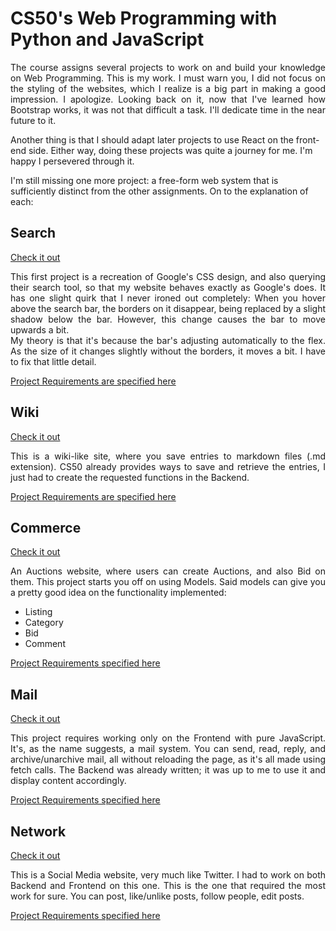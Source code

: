 # CS50's Web Programming with Python and JavaScript

<p align="justify">The course assigns several projects to work on and build your knowledge on Web Programming. This is my work.
I must warn you, I did not focus on the styling of the websites, which I realize is a big part in making a good impression. I apologize.
Looking back on it, now that I've learned how Bootstrap works, it was not that difficult a task. I'll dedicate time in the near future to it.

Another thing is that I should adapt later projects to use React on the front-end side. Either way, doing these projects was quite a journey for me.
I'm happy I persevered through it.

I'm still missing one more project: a free-form web system that is sufficiently distinct from the other assignments. On to the explanation of each: </p>

## Search

[Check it out](https://github.com/JorgeEncinas/cs50web-search)

<p align="justify">This first project is a recreation of Google's CSS design, and also querying their search tool, so that my website behaves
exactly as Google's does.
It has one slight quirk that I never ironed out completely: When you hover above the search bar, the borders on it disappear, being replaced by a slight shadow below
the bar. However, this change causes the bar to move upwards a bit. <br>
My theory is that it's because the bar's adjusting automatically to the flex.
As the size of it changes slightly without the borders, it moves a bit. I have to fix that little detail.
</p>

[Project Requirements are specified here](https://cs50.harvard.edu/web/2020/projects/0/search/)

## Wiki

[Check it out](https://github.com/JorgeEncinas/cs50web-wiki)

<p align="justify">This is a wiki-like site, where you save entries to markdown files (.md extension). CS50 already provides ways to save and retrieve the entries,
I just had to create the requested functions in the Backend. </p>

[Project Requirements are specified here](https://cs50.harvard.edu/web/2020/projects/1/wiki/)

## Commerce

[Check it out](https://github.com/JorgeEncinas/cs50web-commerce)

<p align="justify">An Auctions website, where users can create Auctions, and also Bid on them. This project starts you off on using Models.
 Said models can give you a pretty good idea on the functionality implemented:</p>

<ul>
  <li>Listing</li>
  <li>Category</li>
  <li>Bid</li>
  <li>Comment</li>
</ul>

[Project Requirements specified here](https://cs50.harvard.edu/web/2020/projects/2/commerce/)

## Mail

[Check it out](https://github.com/JorgeEncinas/cs50web-mail)

<p align="justify">This project requires working only on the Frontend with pure JavaScript. It's, as the name suggests, a mail system.
 You can send, read, reply, and archive/unarchive mail, all without reloading the page, as it's all made using fetch calls.
  The Backend was already written; it was up to me to use it and display content accordingly.</p>

[Project Requirements specified here](https://cs50.harvard.edu/web/2020/projects/3/mail/)

## Network

[Check it out](https://github.com/JorgeEncinas/cs50web-network)

<p align="justify">This is a Social Media website, very much like Twitter. I had to work on both Backend and Frontend on this one. 
This is the one that required the most work for sure. You can post, like/unlike posts, follow people, edit posts.</p>

[Project Requirements specified here](https://cs50.harvard.edu/web/2020/projects/4/network/)
